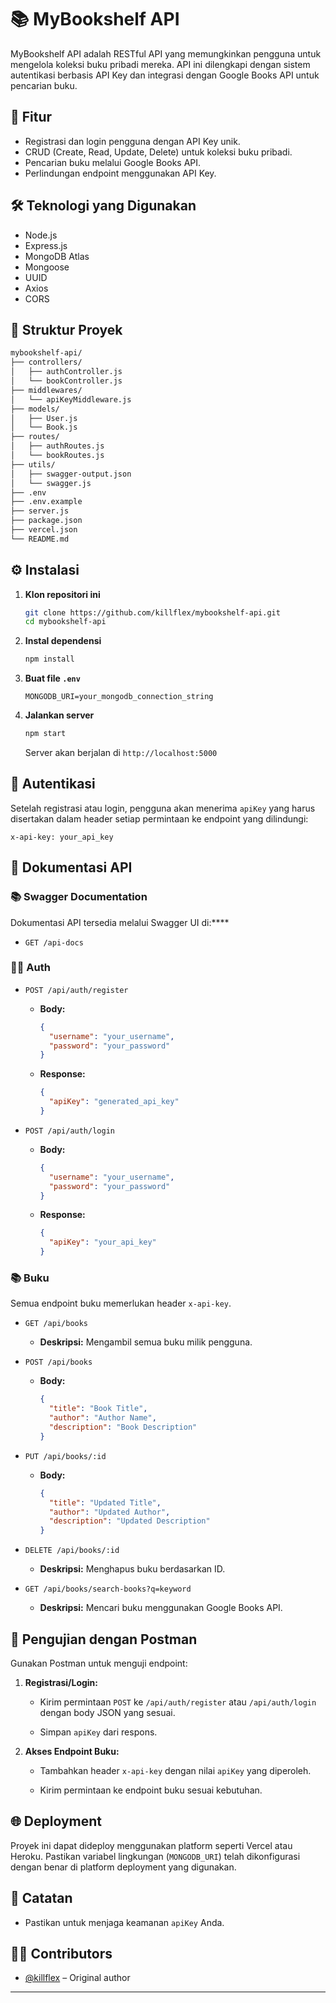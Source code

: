 # 📚 MyBookshelf API

MyBookshelf API adalah RESTful API yang memungkinkan pengguna untuk mengelola koleksi buku pribadi mereka. API ini dilengkapi dengan sistem autentikasi berbasis API Key dan integrasi dengan Google Books API untuk pencarian buku.

## 🚀 Fitur

- Registrasi dan login pengguna dengan API Key unik.
- CRUD (Create, Read, Update, Delete) untuk koleksi buku pribadi.
- Pencarian buku melalui Google Books API.
- Perlindungan endpoint menggunakan API Key.

## 🛠️ Teknologi yang Digunakan

- Node.js
- Express.js
- MongoDB Atlas
- Mongoose
- UUID
- Axios
- CORS

## 📁 Struktur Proyek

```bash
mybookshelf-api/
├── controllers/
│   ├── authController.js
│   └── bookController.js
├── middlewares/
│   └── apiKeyMiddleware.js
├── models/
│   ├── User.js
│   └── Book.js
├── routes/
│   ├── authRoutes.js
│   └── bookRoutes.js
├── utils/
│   ├── swagger-output.json
│   └── swagger.js
├── .env
├── .env.example
├── server.js
├── package.json
├── vercel.json
└── README.md
```

## ⚙️ Instalasi

1. **Klon repositori ini**

   ```bash
   git clone https://github.com/killflex/mybookshelf-api.git
   cd mybookshelf-api
   ```

2. **Instal dependensi**

   ```bash
   npm install
   ```

3. **Buat file `.env`**

   ```env
   MONGODB_URI=your_mongodb_connection_string
   ```

4. **Jalankan server**

   ```bash
   npm start
   ```

   Server akan berjalan di `http://localhost:5000`

## 🔐 Autentikasi

Setelah registrasi atau login, pengguna akan menerima `apiKey` yang harus disertakan dalam header setiap permintaan ke endpoint yang dilindungi:

```http
x-api-key: your_api_key
```

## 📄 Dokumentasi API

### 📚 Swagger Documentation

Dokumentasi API tersedia melalui Swagger UI di:\*\*\*\*

- `GET /api-docs`

### 🧑‍💼 Auth

- `POST /api/auth/register`

  - **Body:**

    ```json
    {
      "username": "your_username",
      "password": "your_password"
    }
    ```

  - **Response:**

    ```json
    {
      "apiKey": "generated_api_key"
    }
    ```

- `POST /api/auth/login`

  - **Body:**

    ```json
    {
      "username": "your_username",
      "password": "your_password"
    }
    ```

  - **Response:**

    ```json
    {
      "apiKey": "your_api_key"
    }
    ```

### 📚 Buku

Semua endpoint buku memerlukan header `x-api-key`.

- `GET /api/books`

  - **Deskripsi:** Mengambil semua buku milik pengguna.

- `POST /api/books`

  - **Body:**

    ```json
    {
      "title": "Book Title",
      "author": "Author Name",
      "description": "Book Description"
    }
    ```

- `PUT /api/books/:id`

  - **Body:**

    ```json
    {
      "title": "Updated Title",
      "author": "Updated Author",
      "description": "Updated Description"
    }
    ```

- `DELETE /api/books/:id`

  - **Deskripsi:** Menghapus buku berdasarkan ID.

- `GET /api/books/search-books?q=keyword`

  - **Deskripsi:** Mencari buku menggunakan Google Books API.

## 🧪 Pengujian dengan Postman

Gunakan Postman untuk menguji endpoint:

1. **Registrasi/Login:**

   - Kirim permintaan `POST` ke `/api/auth/register` atau `/api/auth/login` dengan body JSON yang sesuai.

   - Simpan `apiKey` dari respons.

2. **Akses Endpoint Buku:**

   - Tambahkan header `x-api-key` dengan nilai `apiKey` yang diperoleh.

   - Kirim permintaan ke endpoint buku sesuai kebutuhan.

## 🌐 Deployment

Proyek ini dapat dideploy menggunakan platform seperti Vercel atau Heroku. Pastikan variabel lingkungan (`MONGODB_URI`) telah dikonfigurasi dengan benar di platform deployment yang digunakan.

## 📌 Catatan

- Pastikan untuk menjaga keamanan `apiKey` Anda.

## 👨‍💻 Contributors

- [@killflex](https://github.com/killflex) – Original author

---
